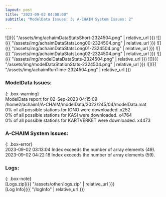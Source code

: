 ```yaml
---
layout: post
title: "2023-09-02 04:00:00"
subtitle: "ModelData Issues: 3; A-CHAIM System Issues: 2"

---
```


![]({{ "/assets/img/achaimDataStatsShort-2324504.png" | relative_url }})
![]({{ "/assets/img/achaimDataStatsLong00-2324504.png" | relative_url }})
![]({{ "/assets/img/achaimDataStatsLong01-2324504.png" | relative_url }})
![]({{ "/assets/img/achaimDataStatsLong02-2324504.png" | relative_url }})
![]({{ "/assets/img/modelDataDataStats-2324504.png" | relative_url }})
![]({{ "/assets/img/modelDataStationStats-2324504.png" | relative_url }})
![]({{ "/assets/img/achaimRunTime-2324504.png" | relative_url }})


### ModelData Issues:  
  
{: .box-warning}  
 ModelData report for 02-Sep-2023 04:15:09   
 /home2/achaim1/A-CHAIM/modelData/2023/245/04/modelData.mat   
 0% of all possible stations for IONO were downloaded. x252   
 0% of all possible stations for KASI were downloaded. x4764   
 0% of all possible stations for KARTVERKET were downloaded. x4473   
  
### A-CHAIM System Issues:  
  
{: .box-error}  
2023-09-02 03:13:04 Index exceeds the number of array elements (49).  
2023-09-02 04:22:18 Index exceeds the number of array elements (59).  

### Logs:  
  
{: .box-note}  
[Logs.zip]({{ "/assets/other/logs.zip" | relative_url }})  
[Log Info]({{ "/logInfo" | relative_url }})  
